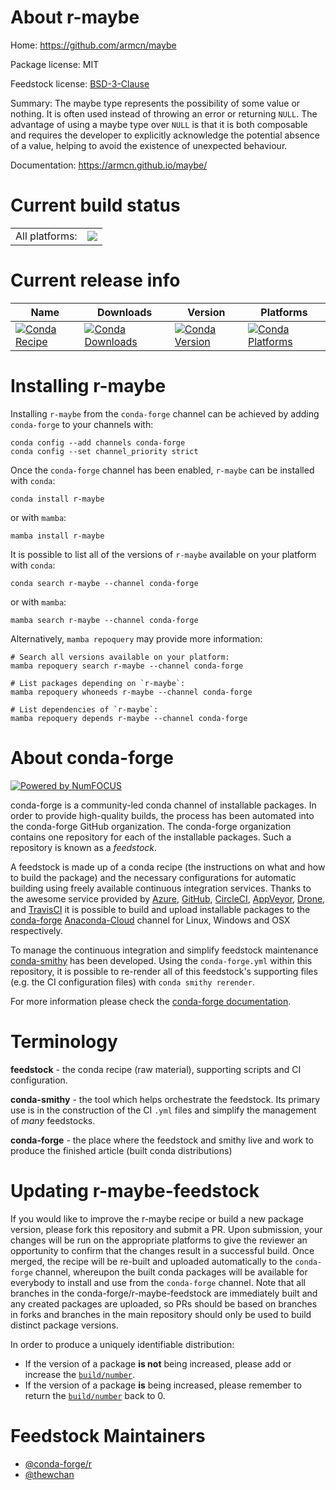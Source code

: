 About r-maybe
=============

Home: https://github.com/armcn/maybe

Package license: MIT

Feedstock license: [BSD-3-Clause](https://github.com/conda-forge/r-maybe-feedstock/blob/main/LICENSE.txt)

Summary: The maybe type represents the possibility of some value or nothing. It is often used instead of throwing an error or returning `NULL`. The advantage of using a maybe type over `NULL` is that it is both composable and requires the developer to explicitly acknowledge the potential absence of a value, helping to avoid the existence of unexpected behaviour.

Documentation: https://armcn.github.io/maybe/

Current build status
====================


<table><tr><td>All platforms:</td>
    <td>
      <a href="https://dev.azure.com/conda-forge/feedstock-builds/_build/latest?definitionId=17683&branchName=main">
        <img src="https://dev.azure.com/conda-forge/feedstock-builds/_apis/build/status/r-maybe-feedstock?branchName=main">
      </a>
    </td>
  </tr>
</table>

Current release info
====================

| Name | Downloads | Version | Platforms |
| --- | --- | --- | --- |
| [![Conda Recipe](https://img.shields.io/badge/recipe-r--maybe-green.svg)](https://anaconda.org/conda-forge/r-maybe) | [![Conda Downloads](https://img.shields.io/conda/dn/conda-forge/r-maybe.svg)](https://anaconda.org/conda-forge/r-maybe) | [![Conda Version](https://img.shields.io/conda/vn/conda-forge/r-maybe.svg)](https://anaconda.org/conda-forge/r-maybe) | [![Conda Platforms](https://img.shields.io/conda/pn/conda-forge/r-maybe.svg)](https://anaconda.org/conda-forge/r-maybe) |

Installing r-maybe
==================

Installing `r-maybe` from the `conda-forge` channel can be achieved by adding `conda-forge` to your channels with:

```
conda config --add channels conda-forge
conda config --set channel_priority strict
```

Once the `conda-forge` channel has been enabled, `r-maybe` can be installed with `conda`:

```
conda install r-maybe
```

or with `mamba`:

```
mamba install r-maybe
```

It is possible to list all of the versions of `r-maybe` available on your platform with `conda`:

```
conda search r-maybe --channel conda-forge
```

or with `mamba`:

```
mamba search r-maybe --channel conda-forge
```

Alternatively, `mamba repoquery` may provide more information:

```
# Search all versions available on your platform:
mamba repoquery search r-maybe --channel conda-forge

# List packages depending on `r-maybe`:
mamba repoquery whoneeds r-maybe --channel conda-forge

# List dependencies of `r-maybe`:
mamba repoquery depends r-maybe --channel conda-forge
```


About conda-forge
=================

[![Powered by
NumFOCUS](https://img.shields.io/badge/powered%20by-NumFOCUS-orange.svg?style=flat&colorA=E1523D&colorB=007D8A)](https://numfocus.org)

conda-forge is a community-led conda channel of installable packages.
In order to provide high-quality builds, the process has been automated into the
conda-forge GitHub organization. The conda-forge organization contains one repository
for each of the installable packages. Such a repository is known as a *feedstock*.

A feedstock is made up of a conda recipe (the instructions on what and how to build
the package) and the necessary configurations for automatic building using freely
available continuous integration services. Thanks to the awesome service provided by
[Azure](https://azure.microsoft.com/en-us/services/devops/), [GitHub](https://github.com/),
[CircleCI](https://circleci.com/), [AppVeyor](https://www.appveyor.com/),
[Drone](https://cloud.drone.io/welcome), and [TravisCI](https://travis-ci.com/)
it is possible to build and upload installable packages to the
[conda-forge](https://anaconda.org/conda-forge) [Anaconda-Cloud](https://anaconda.org/)
channel for Linux, Windows and OSX respectively.

To manage the continuous integration and simplify feedstock maintenance
[conda-smithy](https://github.com/conda-forge/conda-smithy) has been developed.
Using the ``conda-forge.yml`` within this repository, it is possible to re-render all of
this feedstock's supporting files (e.g. the CI configuration files) with ``conda smithy rerender``.

For more information please check the [conda-forge documentation](https://conda-forge.org/docs/).

Terminology
===========

**feedstock** - the conda recipe (raw material), supporting scripts and CI configuration.

**conda-smithy** - the tool which helps orchestrate the feedstock.
                   Its primary use is in the construction of the CI ``.yml`` files
                   and simplify the management of *many* feedstocks.

**conda-forge** - the place where the feedstock and smithy live and work to
                  produce the finished article (built conda distributions)


Updating r-maybe-feedstock
==========================

If you would like to improve the r-maybe recipe or build a new
package version, please fork this repository and submit a PR. Upon submission,
your changes will be run on the appropriate platforms to give the reviewer an
opportunity to confirm that the changes result in a successful build. Once
merged, the recipe will be re-built and uploaded automatically to the
`conda-forge` channel, whereupon the built conda packages will be available for
everybody to install and use from the `conda-forge` channel.
Note that all branches in the conda-forge/r-maybe-feedstock are
immediately built and any created packages are uploaded, so PRs should be based
on branches in forks and branches in the main repository should only be used to
build distinct package versions.

In order to produce a uniquely identifiable distribution:
 * If the version of a package **is not** being increased, please add or increase
   the [``build/number``](https://docs.conda.io/projects/conda-build/en/latest/resources/define-metadata.html#build-number-and-string).
 * If the version of a package **is** being increased, please remember to return
   the [``build/number``](https://docs.conda.io/projects/conda-build/en/latest/resources/define-metadata.html#build-number-and-string)
   back to 0.

Feedstock Maintainers
=====================

* [@conda-forge/r](https://github.com/conda-forge/r/)
* [@thewchan](https://github.com/thewchan/)

